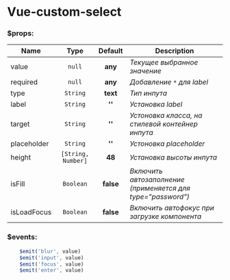 # Vue-custom-select

### $props:
| Name 					| Type 					| Default 		| Description |
| ------------------ | :----------------:	| :----------: | ----------- |
| value 					| `null` 				| **any** 		| *Текущее выбранное значение* |
| required 				| `null` 				| **any** 		| *Добавление `*` для label* |
| type 					| `String` 				| **text** 		| *Тип инпута* |
| label 					| `String` 				| **''** 		| *Установка label* |
| target 				| `String` 				| **''** 		| *Устоновка класса, на стилевой контейнер инпута* |
| placeholder 			| `String` 				| **''** 		| *Устоновка placeholder* |
| height 				| `[String, Number]` | **48** 		| *Установка высоты инпута* |
| isFill 				| `Boolean` 			| **false** 	| *Включить автозаполнение (применяется для type="password")* |
| isLoadFocus 			| `Boolean` 			| **false** 	| *Включить автофокус при загрузке компонента* |

### $events:
```js
	$emit('blur', value)
	$emit('input', value)
	$emit('focus', value)
	$emit('enter', value)
```